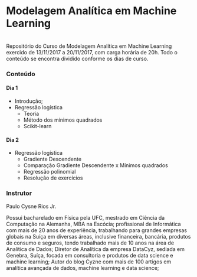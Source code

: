 # Modelagem Analítica em Machine Learning
<br/>
Repositório do Curso de Modelagem Analítica em Machine Learning exercido de 13/11/2017 a 20/11/2017, com carga horária de 20h.
Todo o conteúdo se encontra dividido conforme os dias de curso.

### Conteúdo

#### Dia 1
- Introdução;
- Regressão logística
    - Teoria
    - Método dos mínimos quadrados
    - Scikit-learn

#### Dia 2
- Regressão logística
    - Gradiente Descendente
    - Comparação Gradiente Descendente x Mínimos quadrados
    - Regressão polinomial
    - Resolução de exercícios

### Instrutor
Paulo Cysne Rios Jr.

Possui bacharelado em Física pela UFC, mestrado em Ciência da Computação na Alemanha, MBA na Escócia;
profissional de Informática com mais de 20 anos de experiência, trabalhando para grandes empresas globais na Suíça em diversas áreas, inclusive financeira, bancária, produtos de consumo e seguros, tendo trabalhado mais de 10 anos na área de Analítica de Dados;
Diretor de Analítica da empresa DataCyz, sediada em Genebra, Suíça, focada em consultoria e produtos de data science e machine learning;
Autor do blog Cyzne com mais de 100 artigos em analítica avançada de dados, machine learning e data science;
